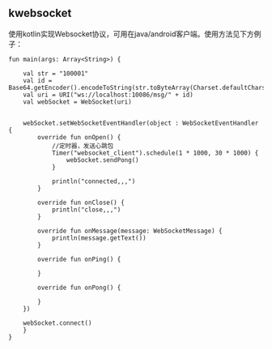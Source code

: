 ## kwebsocket
使用kotlin实现Websocket协议，可用在java/android客户端。使用方法见下方例子：

    fun main(args: Array<String>) {
    
        val str = "100001"
        val id = Base64.getEncoder().encodeToString(str.toByteArray(Charset.defaultCharset()))
        val uri = URI("ws://localhost:10086/msg/" + id)
        val webSocket = WebSocket(uri)
    
    
        webSocket.setWebSocketEventHandler(object : WebSocketEventHandler {
            override fun onOpen() {
                //定时器，发送心跳包
                Timer("websocket_client").schedule(1 * 1000, 30 * 1000) {
                    webSocket.sendPong()
                }
    
                println("connected,,,")
            }
    
            override fun onClose() {
                println("close,,,")
            }
    
            override fun onMessage(message: WebSocketMessage) {
                println(message.getText())
            }
    
            override fun onPing() {
    
            }
    
            override fun onPong() {
    
            }
        })
    
        webSocket.connect()
        }
    }